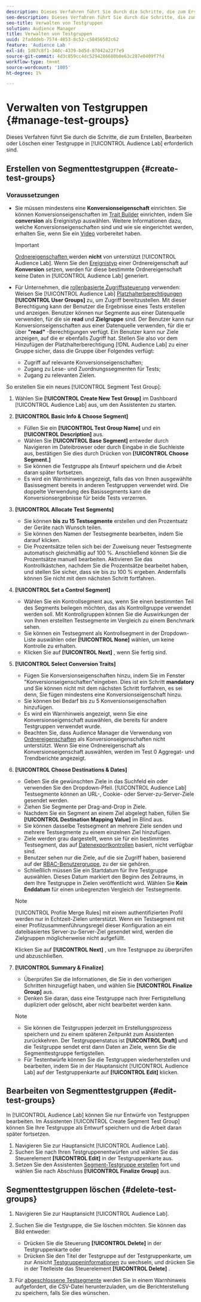 ```yaml
---
description: Dieses Verfahren führt Sie durch die Schritte, die zum Erstellen, Bearbeiten oder Löschen einer Testgruppe in Audience Lab erforderlich sind
seo-description: Dieses Verfahren führt Sie durch die Schritte, die zum Erstellen, Bearbeiten oder Löschen einer Testgruppe in Audience Lab erforderlich sind
seo-title: Verwalten von Testgruppen
solution: Audience Manager
title: Verwalten von Testgruppen
uuid: 2fadddeb-7574-4853-8c52-c58456582c62
feature: 'Audience Lab '
exl-id: 1d07c8f1-34dc-4339-bd5d-87042a22f7e9
source-git-commit: 4d3c859cc4dc5294286680b0e63c287e0409f7fd
workflow-type: tm+mt
source-wordcount: '1005'
ht-degree: 1%

---
```


# Verwalten von Testgruppen {#manage-test-groups}

Dieses Verfahren führt Sie durch die Schritte, die zum Erstellen, Bearbeiten oder Löschen einer Testgruppe in [!UICONTROL Audience Lab] erforderlich sind.

## Erstellen von Segmenttestgruppen {#create-test-groups}

### Voraussetzungen

<!-- create-test-group.xml -->

* Sie müssen mindestens eine **Konversionseigenschaft** einrichten. Sie können Konversionseigenschaften im [Trait Builder](../../features/traits/create-onboarded-rule-based-traits.md) einrichten, indem Sie **conversion** als Ereignistyp auswählen. Weitere Informationen dazu, welche Konversionseigenschaften sind und wie sie eingerichtet werden, erhalten Sie, wenn Sie ein [Video](https://helpx.adobe.com/audience-manager/kt/using/creating-conversion-traits-feature-video-use.html) vorbereitet haben.

   >[!IMPORTANT]
   >
   >[Ordnereigenschaften ](../../features/traits/about-folder-traits.md) werden  **nicht** von unterstützt  [!UICONTROL Audience Lab]. Wenn Sie den [Ereignistyp](../../features/traits/create-onboarded-rule-based-traits.md) einer Ordnereigenschaft auf **Konversion** setzen, werden für diese bestimmte Ordnereigenschaft keine Daten in [!UICONTROL Audience Lab] generiert.

* Für Unternehmen, die [rollenbasierte Zugriffssteuerung](../../features/administration/administration-overview.md) verwenden: Weisen Sie [!UICONTROL Audience Lab] [Platzhalterberechtigungen](../../features/administration/administration-overview.md#wild-card-permissions) **[!UICONTROL User Groups]** zu, um Zugriff bereitzustellen. Mit dieser Berechtigung kann der Benutzer die Ergebnisse eines Tests erstellen und anzeigen. Benutzer können nur Segmente aus einer Datenquelle verwenden, für die sie **read** und **Zielgruppe** sind. Der Benutzer kann nur Konversionseigenschaften aus einer Datenquelle verwenden, für die er über **&quot;read&quot;** -Berechtigungen verfügt. Ein Benutzer kann nur Ziele anzeigen, auf die er ebenfalls Zugriff hat. Stellen Sie also vor dem Hinzufügen der Platzhalterberechtigung [!DNL Audience Lab] zu einer Gruppe sicher, dass die Gruppe über Folgendes verfügt:
   * Zugriff auf relevante Konversionseigenschaften;
   * Zugang zu Lese- und Zuordnungssegmenten für Tests;
   * Zugang zu relevanten Zielen.

So erstellen Sie ein neues [!UICONTROL Segment Test Group]:

1. Wählen Sie **[!UICONTROL Create New Test Group]** im Dashboard [!UICONTROL Audience Lab] aus, um den Assistenten zu starten.
1. **[!UICONTROL Basic Info & Choose Segment]**

   * Füllen Sie ein **[!UICONTROL Test Group Name]** und ein **[!UICONTROL Description]** aus.
   * Wählen Sie **[!UICONTROL Base Segment]** entweder durch Navigieren im Dateibrowser oder durch Eingabe in die Suchleiste aus, bestätigen Sie dies durch Drücken von **[!UICONTROL Choose Segment.]**
   * Sie können die Testgruppe als Entwurf speichern und die Arbeit daran später fortsetzen.
   * Es wird ein Warnhinweis angezeigt, falls das von Ihnen ausgewählte Basissegment bereits in anderen Testgruppen verwendet wird. Die doppelte Verwendung des Basissegments kann die Konversionsergebnisse für beide Tests verzerren.

1. **[!UICONTROL Allocate Test Segments]**

   * Sie können **bis zu 15 Testsegmente** erstellen und den Prozentsatz der Geräte nach Wunsch teilen.
   * Sie können den Namen der Testsegmente bearbeiten, indem Sie darauf klicken.
   * Die Prozentsätze teilen sich bei der Zuweisung neuer Testsegmente automatisch gleichmäßig auf 100 %. Anschließend können Sie die Prozentsätze manuell bearbeiten. Aktivieren Sie das Kontrollkästchen, nachdem Sie die Prozentsätze bearbeitet haben, und stellen Sie sicher, dass sie bis zu 100 % ergeben. Andernfalls können Sie nicht mit dem nächsten Schritt fortfahren.

1. **[!UICONTROL Set a Control Segment]**

   * Wählen Sie ein Kontrollsegment aus, wenn Sie einen bestimmten Teil des Segments beilegen möchten, das als Kontrollgruppe verwendet werden soll. Mit Kontrollgruppen können Sie die Auswirkungen der von Ihnen erstellten Testsegmente im Vergleich zu einem Benchmark sehen.
   * Sie können ein Testsegment als Kontrollsegment in der Dropdown-Liste auswählen oder **[!UICONTROL None]** wählen, um keine Kontrolle zu erhalten.
   * Klicken Sie auf **[!UICONTROL Next]** , wenn Sie fertig sind.

1. **[!UICONTROL Select Conversion Traits]**

   * Fügen Sie Konversionseigenschaften hinzu, indem Sie im Fenster &quot;Konversionseigenschaften&quot;eingeben. Dies ist ein Schritt **mandatory** und Sie können nicht mit dem nächsten Schritt fortfahren, es sei denn, Sie fügen mindestens eine Konversionseigenschaft hinzu.
   * Sie können bei Bedarf bis zu 5 Konversionseigenschaften hinzufügen.
   * Es wird ein Warnhinweis angezeigt, wenn Sie eine Konversionseigenschaft auswählen, die bereits für andere Testgruppen verwendet wurde.
   * Beachten Sie, dass Audience Manager die Verwendung von [Ordnereigenschaften](/help/using/features/traits/about-folder-traits.md) als Konversionseigenschaften nicht unterstützt. Wenn Sie eine Ordnereigenschaft als Konversionseigenschaft auswählen, werden im Test 0 Aggregat- und Trendberichte angezeigt.

1. **[!UICONTROL Choose Destinations & Dates]**

   * Geben Sie die gewünschten Ziele in das Suchfeld ein oder verwenden Sie den Dropdown-Pfeil. [!UICONTROL Audience Lab] Testsegmente können an URL-, Cookie- oder Server-zu-Server-Ziele gesendet werden.
   * Ziehen Sie Segmente per Drag-and-Drop in Ziele.
   * Nachdem Sie ein Segment an einem Ziel abgelegt haben, füllen Sie **[!UICONTROL Destination Mapping Value]** im Blind aus.
   * Sie können dasselbe Testsegment an mehrere Ziele senden und mehrere Testsegmente zu einem einzelnen Ziel hinzufügen.
   * Ziele werden grau dargestellt, wenn sie für ein bestimmtes Testsegment, das auf [Datenexportkontrollen](../../features/data-export-controls.md) basiert, nicht verfügbar sind.
   * Benutzer sehen nur die Ziele, auf die sie Zugriff haben, basierend auf der [RBAC-Benutzergruppe](../../features/administration/administration-overview.md), zu der sie gehören.
   * Schließlich müssen Sie ein Startdatum für Ihre Testgruppe auswählen. Dieses Datum markiert den Beginn des Zeitraums, in dem Ihre Testgruppe in Zielen veröffentlicht wird. Wählen Sie **Kein Enddatum** für einen unbegrenzten Vergleich der Testsegmente.

   >[!NOTE]
   >
   >[!UICONTROL Profile Merge Rules] mit einem authentifizierten Profil werden nur in Echtzeit-Zielen unterstützt. Wenn ein Testsegment mit einer Profilzusammenführungsregel dieser Konfiguration an ein dateibasiertes Server-zu-Server-Ziel gesendet wird, werden die Zielgruppen möglicherweise nicht aufgefüllt.

   Klicken Sie auf **[!UICONTROL Next]** , um Ihre Testgruppe zu überprüfen und abzuschließen.

1. **[!UICONTROL Summary & Finalize]**

   * Überprüfen Sie die Informationen, die Sie in den vorherigen Schritten hinzugefügt haben, und wählen Sie **[!UICONTROL Finalize Group]** aus.
   * Denken Sie daran, dass eine Testgruppe nach ihrer Fertigstellung dupliziert oder gelöscht, aber nicht bearbeitet werden kann.

   >[!NOTE]
   >* Sie können die Testgruppen jederzeit im Erstellungsprozess speichern und zu einem späteren Zeitpunkt zum Assistenten zurückkehren. Der Testgruppenstatus ist **[!UICONTROL Draft]** und die Testgruppe sendet erst dann Daten an Ziele, wenn Sie die Segmenttestgruppe fertigstellen.
   >* Für Testentwürfe können Sie die Testgruppen wiederherstellen und bearbeiten, indem Sie in der Hauptansicht [!UICONTROL Audience Lab] auf der Testgruppenkarte auf **[!UICONTROL Edit]** klicken.


## Bearbeiten von Segmenttestgruppen {#edit-test-groups}

In [!UICONTROL Audience Lab] können Sie nur Entwürfe von Testgruppen bearbeiten. Im Assistenten [!UICONTROL Create Segment Test Group] können Sie Ihre Testgruppe als Entwurf speichern und die Arbeit daran später fortsetzen.

1. Navigieren Sie zur Hauptansicht [!UICONTROL Audience Lab].
1. Suchen Sie nach Ihren Testgruppenentwürfen und wählen Sie das Steuerelement **[!UICONTROL Edit]** in der Testgruppenkarte aus.
1. Setzen Sie den Assistenten [Segment-Testgruppe erstellen](../../features/audience-lab/audience-lab-manage-test-groups.md#create-test-groups) fort und wählen Sie nach Abschluss **[!UICONTROL Finalize Group]** aus.

## Segmenttestgruppen löschen {#delete-test-groups}

1. Navigieren Sie zur Hauptansicht [!UICONTROL Audience Lab].
1. Suchen Sie die Testgruppe, die Sie löschen möchten. Sie können das Bild entweder:

   * Drücken Sie die Steuerung **[!UICONTROL Delete]** in der Testgruppenkarte oder
   * Drücken Sie den Titel der Testgruppe auf der Testgruppenkarte, um zur Ansicht [Testgruppeninformationen](../../features/audience-lab/audience-lab-information-view.md) zu wechseln, und drücken Sie in der Titelleiste das Steuerelement **[!UICONTROL Delete]** .

1. Für [abgeschlossene Testsegmente](../../features/audience-lab/audience-lab.md#status) werden Sie in einem Warnhinweis aufgefordert, die CSV-Datei herunterzuladen, um die Berichterstellung zu speichern, falls Sie dies wünschen.

